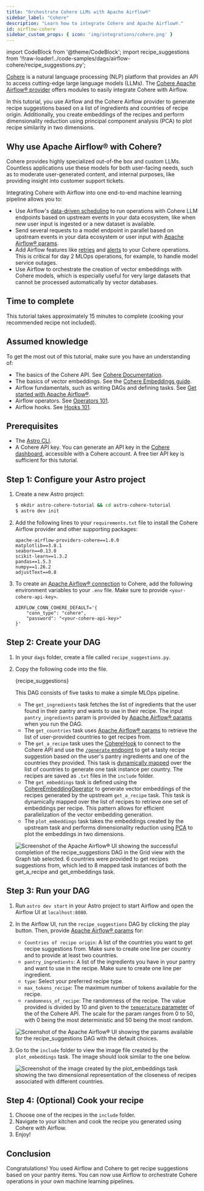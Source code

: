 ```yaml
---
title: "Orchestrate Cohere LLMs with Apache Airflow®"
sidebar_label: "Cohere"
description: "Learn how to integrate Cohere and Apache Airflow®."
id: airflow-cohere
sidebar_custom_props: { icon: 'img/integrations/cohere.png' }
---
```


import CodeBlock from '@theme/CodeBlock';
import recipe_suggestions from '!!raw-loader!../code-samples/dags/airflow-cohere/recipe_suggestions.py';

[Cohere](https://cohere.com/) is a natural language processing (NLP) platform that provides an API to access cutting-edge large language models (LLMs). The [Cohere Apache Airflow® provider](https://airflow.apache.org/docs/apache-airflow-providers-cohere/stable/index.html) offers modules to easily integrate Cohere with Airflow.

In this tutorial, you use Airflow and the Cohere Airflow provider to generate recipe suggestions based on a list of ingredients and countries of recipe origin. Additionally, you create embeddings of the recipes and perform dimensionality reduction using principal component analysis (PCA) to plot recipe similarity in two dimensions.

## Why use Apache Airflow® with Cohere?

Cohere provides highly specialized out-of-the box and custom LLMs. Countless applications use these models for both user-facing needs, such as to moderate user-generated content, and internal purposes, like providing insight into customer support tickets.

Integrating Cohere with Airflow into one end-to-end machine learning pipeline allows you to:

- Use Airflow's [data-driven scheduling](airflow-datasets.md) to run operations with Cohere LLM endpoints based on upstream events in your data ecosystem, like when new user input is ingested or a new dataset is available.
- Send several requests to a model endpoint in parallel based on upstream events in your data ecosystem or user input with [Apache Airflow® params](airflow-params.md).
- Add Airflow features like [retries](rerunning-dags.md#automatically-retry-tasks) and [alerts](error-notifications-in-airflow.md) to your Cohere operations. This is critical for day 2 MLOps operations, for example, to handle model service outages.
- Use Airflow to orchestrate the creation of vector embeddings with Cohere models, which is especially useful for very large datasets that cannot be processed automatically by vector databases.

## Time to complete

This tutorial takes approximately 15 minutes to complete (cooking your recommended recipe not included).

## Assumed knowledge

To get the most out of this tutorial, make sure you have an understanding of:

- The basics of the Cohere API. See [Cohere Documentation](https://docs.cohere.com/reference/about).
- The basics of vector embeddings. See the [Cohere Embeddings guide](https://docs.cohere.com/docs/embeddings).
- Airflow fundamentals, such as writing DAGs and defining tasks. See [Get started with Apache Airflow®](get-started-with-airflow.md).
- Airflow operators. See [Operators 101](what-is-an-operator.md).
- Airflow hooks. See [Hooks 101](what-is-a-hook.md).

## Prerequisites

- The [Astro CLI](https://www.astronomer.io/docs/astro/cli/get-started).
- A Cohere API key. You can generate an API key in the [Cohere dashboard](https://dashboard.cohere.com/api-keys), accessible with a Cohere account. A free tier API key is sufficient for this tutorial.

## Step 1: Configure your Astro project

1. Create a new Astro project:

    ```sh
    $ mkdir astro-cohere-tutorial && cd astro-cohere-tutorial
    $ astro dev init
    ```

2. Add the following lines to your `requirements.txt` file to install the Cohere Airflow provider and other supporting packages:

    ```text
    apache-airflow-providers-cohere==1.0.0
    matplotlib==3.8.1
    seaborn==0.13.0
    scikit-learn==1.3.2
    pandas==1.5.3
    numpy==1.26.2
    adjustText==0.8
    ```

3. To create an [Apache Airflow® connection](connections.md) to Cohere, add the following environment variables to your `.env` file. Make sure to provide `<your-cohere-api-key>`.

    ```text
    AIRFLOW_CONN_COHERE_DEFAULT='{
        "conn_type": "cohere",
        "password": "<your-cohere-api-key>"
    }'
    ```

## Step 2: Create your DAG

1. In your `dags` folder, create a file called `recipe_suggestions.py`.

2. Copy the following code into the file.

    <CodeBlock language="python">{recipe_suggestions}</CodeBlock>

    This DAG consists of five tasks to make a simple MLOps pipeline.

    - The `get_ingredients` task fetches the list of ingredients that the user found in their pantry and wants to use in their recipe. The input `pantry_ingredients` param is provided by [Apache Airflow® params](airflow-params.md) when you run the DAG.
    - The `get_countries` task uses [Apache Airflow® params](airflow-params.md) to retrieve the list of user-provided countries to get recipes from.
    - The `get_a_recipe` task uses the [CohereHook](https://airflow.apache.org/docs/apache-airflow-providers-cohere/stable/_api/airflow/providers/cohere/hooks/cohere/index.html) to connect to the Cohere API and use the [`/generate` endpoint](https://docs.cohere.com/reference/generate) to get a tasty recipe suggestion based on the user's pantry ingredients and one of the countries they provided. This task is [dynamically mapped](dynamic-tasks.md) over the list of countries to generate one task instance per country. The recipes are saved as `.txt` files in the `include` folder.
    - The `get_embeddings` task is defined using the [CohereEmbeddingOperator](https://airflow.apache.org/docs/apache-airflow-providers-cohere/stable/operators/embedding.html) to generate vector embeddings of the recipes generated by the upstream `get_a_recipe` task. This task is dynamically mapped over the list of recipes to retrieve one set of embeddings per recipe. This pattern allows for efficient parallelization of the vector embedding generation.
    - The `plot_embeddings` task takes the embeddings created by the upstream task and performs dimensionality reduction using [PCA](https://scikit-learn.org/stable/modules/generated/sklearn.decomposition.PCA.html) to plot the embeddings in two dimensions. 

    ![Screenshot of the Apache Airflow® UI showing the successful completion of the `recipe_suggestions` DAG in the Grid view with the Graph tab selected. 6 countries were provided to get recipes suggestions from, which led to 8 mapped task instances of both the `get_a_recipe` and `get_embeddings` task.](/img/tutorials/airflow-cohere_dag_graph.png)

## Step 3: Run your DAG

1. Run `astro dev start` in your Astro project to start Airflow and open the Airflow UI at `localhost:8080`.

2. In the Airflow UI, run the `recipe_suggestions` DAG by clicking the play button. Then, provide [Apache Airflow® params](airflow-params.md) for:

    - `Countries of recipe origin`: A list of the countries you want to get recipe suggestions from. Make sure to create one line per country and to provide at least two countries.
    - `pantry_ingredients`: A list of the ingredients you have in your pantry and want to use in the recipe. Make sure to create one line per ingredient.
    - `type`: Select your preferred recipe type. 
    - `max_tokens_recipe`: The maximum number of tokens available for the recipe. 
    - `randomness_of_recipe`: The randomness of the recipe. The value provided is divided by 10 and given to the [`temperature` parameter](https://docs.cohere.com/docs/temperature) of the of the Cohere API. The scale for the param ranges from 0 to 50, with 0 being the most deterministic and 50 being the most random.

    ![Screenshot of the Apache Airflow® UI showing the params available for the `recipe_suggestions` DAG with the default choices.](/img/tutorials/airflow-cohere_params.png)

3. Go to the `include` folder to view the image file created by the `plot_embeddings` task. The image should look similar to the one below.

    ![Screenshot of the image created by the `plot_embeddings` task showing the two dimensional representation of the closeness of recipes associated with different countries.](/img/tutorials/airflow-cohere_recipe_plot.png)

## Step 4: (Optional) Cook your recipe

1. Choose one of the recipes in the `include` folder.
2. Navigate to your kitchen and cook the recipe you generated using Cohere with Airflow.
3. Enjoy!

## Conclusion

Congratulations! You used Airflow and Cohere to get recipe suggestions based on your pantry items. You can now use Airflow to orchestrate Cohere operations in your own machine learning pipelines.
